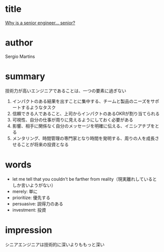 # title
[Why is a senior engineer... senior?](https://sergiomartins8.hashnode.dev/why-is-a-senior-engineer-senior)

# author
Sergio Martins

# summary
技術力が高いエンジニアであることは、一つの要素に過ぎない
1. インパクトのある結果を出すことに集中する、チームと製品のニーズをサポートするようなタスク
2. 信頼できる人であること、上司からインパクトのあるOKRが割り当てられる
3. 可視性、自分の仕事が周りに見えるようにしておく必要がある
4. 影響、相手に関係なく自分のメッセージを明確に伝える、イニシアチブをとる
5. メンタリング、時間管理の専門家となり時間を発明する、周りの人を成長させることが将来の投資となる

# words
- let me tell that you couldn't be farther from reality（現実離れしているとしか言いようがない）
- merely: 単に
- prioritize: 優先する
- persuasive: 説得力のある
- investment: 投資

# impression
シニアエンジニアは技術的に深いよりももっと深い